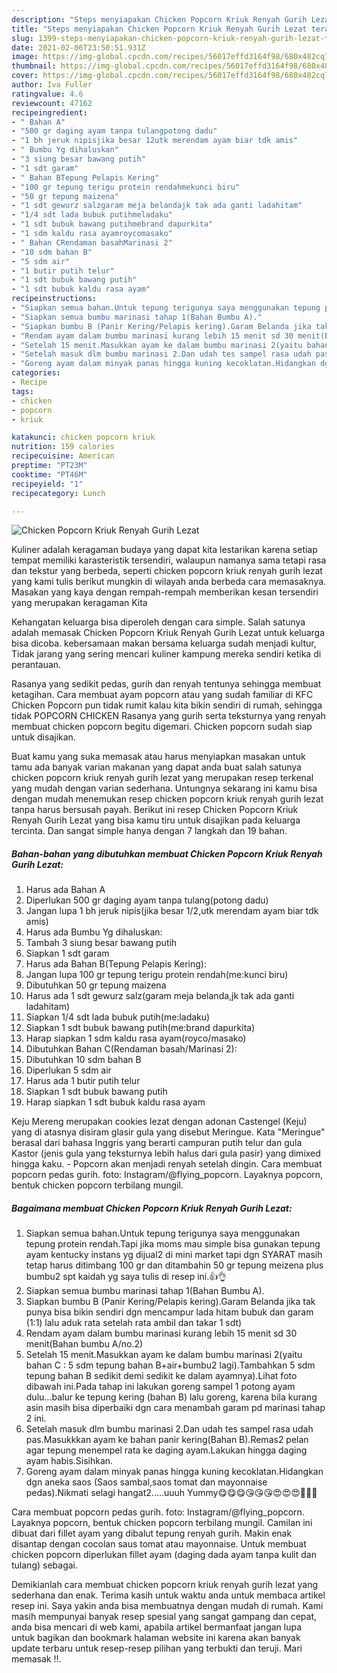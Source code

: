 ```yaml
---
description: "Steps menyiapakan Chicken Popcorn Kriuk Renyah Gurih Lezat teraktual"
title: "Steps menyiapakan Chicken Popcorn Kriuk Renyah Gurih Lezat teraktual"
slug: 1399-steps-menyiapakan-chicken-popcorn-kriuk-renyah-gurih-lezat-teraktual
date: 2021-02-06T23:50:51.931Z
image: https://img-global.cpcdn.com/recipes/56017effd3164f98/680x482cq70/chicken-popcorn-kriuk-renyah-gurih-lezat-foto-resep-utama.jpg
thumbnail: https://img-global.cpcdn.com/recipes/56017effd3164f98/680x482cq70/chicken-popcorn-kriuk-renyah-gurih-lezat-foto-resep-utama.jpg
cover: https://img-global.cpcdn.com/recipes/56017effd3164f98/680x482cq70/chicken-popcorn-kriuk-renyah-gurih-lezat-foto-resep-utama.jpg
author: Iva Fuller
ratingvalue: 4.6
reviewcount: 47162
recipeingredient:
- " Bahan A"
- "500 gr daging ayam tanpa tulangpotong dadu"
- "1 bh jeruk nipisjika besar 12utk merendam ayam biar tdk amis"
- " Bumbu Yg dihaluskan"
- "3 siung besar bawang putih"
- "1 sdt garam"
- " Bahan BTepung Pelapis Kering"
- "100 gr tepung terigu protein rendahmekunci biru"
- "50 gr tepung maizena"
- "1 sdt gewurz salzgaram meja belandajk tak ada ganti ladahitam"
- "1/4 sdt lada bubuk putihmeladaku"
- "1 sdt bubuk bawang putihmebrand dapurkita"
- "1 sdm kaldu rasa ayamroycomasako"
- " Bahan CRendaman basahMarinasi 2"
- "10 sdm bahan B"
- "5 sdm air"
- "1 butir putih telur"
- "1 sdt bubuk bawang putih"
- "1 sdt bubuk kaldu rasa ayam"
recipeinstructions:
- "Siapkan semua bahan.Untuk tepung terigunya saya menggunakan tepung protein rendah.Tapi jika moms mau simple bisa gunakan tepung ayam kentucky instans yg dijual2 di mini market tapi dgn SYARAT masih tetap harus ditimbang 100 gr dan ditambahin 50 gr tepung meizena plus bumbu2 spt kaidah yg saya tulis di resep ini.👍👌"
- "Siapkan semua bumbu marinasi tahap 1(Bahan Bumbu A)."
- "Siapkan bumbu B (Panir Kering/Pelapis kering).Garam Belanda jika tak punya bisa bikin sendiri dgn mencampur lada hitam bubuk dan garam (1:1) lalu aduk rata setelah rata ambil dan takar 1 sdt)"
- "Rendam ayam dalam bumbu marinasi kurang lebih 15 menit sd 30 menit(Bahan bumbu A/no.2)"
- "Setelah 15 menit.Masukkan ayam ke dalam bumbu marinasi 2(yaitu bahan C : 5 sdm tepung bahan B+air+bumbu2 lagi).Tambahkan 5 sdm tepung bahan B sedikit demi sedikit ke dalam ayamnya).Lihat foto dibawah ini.Pada tahap ini lakukan goreng sampel 1 potong ayam dulu...balur ke tepung kering (bahan B) lalu goreng, karena bila kurang asin masih bisa diperbaiki dgn cara menambah garam pd marinasi tahap 2 ini."
- "Setelah masuk dlm bumbu marinasi 2.Dan udah tes sampel rasa udah pas.Masukkkan ayam ke bahan panir kering(Bahan B).Remas2 pelan agar tepung menempel rata ke daging ayam.Lakukan hingga daging ayam habis.Sisihkan."
- "Goreng ayam dalam minyak panas hingga kuning kecoklatan.Hidangkan dgn aneka saos (Saos sambal,saos tomat dan mayonnaise pedas).Nikmati selagi hangat2.....uuuh Yummy😋😋😋😘😘😘😍😍😍🤩🤩🤩"
categories:
- Recipe
tags:
- chicken
- popcorn
- kriuk

katakunci: chicken popcorn kriuk 
nutrition: 159 calories
recipecuisine: American
preptime: "PT23M"
cooktime: "PT46M"
recipeyield: "1"
recipecategory: Lunch

---
```



![Chicken Popcorn Kriuk Renyah Gurih Lezat](https://img-global.cpcdn.com/recipes/56017effd3164f98/680x482cq70/chicken-popcorn-kriuk-renyah-gurih-lezat-foto-resep-utama.jpg)

Kuliner adalah keragaman budaya yang dapat kita lestarikan karena setiap tempat memiliki karasteristik tersendiri, walaupun namanya sama tetapi rasa dan tekstur yang berbeda, seperti chicken popcorn kriuk renyah gurih lezat yang kami tulis berikut mungkin di wilayah anda berbeda cara memasaknya. Masakan yang kaya dengan rempah-rempah memberikan kesan tersendiri yang merupakan keragaman Kita

Kehangatan keluarga bisa diperoleh dengan cara simple. Salah satunya adalah memasak Chicken Popcorn Kriuk Renyah Gurih Lezat untuk keluarga bisa dicoba. kebersamaan makan bersama keluarga sudah menjadi kultur, Tidak jarang yang sering mencari kuliner kampung mereka sendiri ketika di perantauan.

Rasanya yang sedikit pedas, gurih dan renyah tentunya sehingga membuat ketagihan. Cara membuat ayam popcorn atau yang sudah familiar di KFC Chicken Popcorn pun tidak rumit kalau kita bikin sendiri di rumah, sehingga tidak POPCORN CHICKEN Rasanya yang gurih serta teksturnya yang renyah membuat chicken popcorn begitu digemari. Chicken popcorn sudah siap untuk disajikan.

Buat kamu yang suka memasak atau harus menyiapkan masakan untuk tamu ada banyak varian makanan yang dapat anda buat salah satunya chicken popcorn kriuk renyah gurih lezat yang merupakan resep terkenal yang mudah dengan varian sederhana. Untungnya sekarang ini kamu bisa dengan mudah menemukan resep chicken popcorn kriuk renyah gurih lezat tanpa harus bersusah payah.
Berikut ini resep Chicken Popcorn Kriuk Renyah Gurih Lezat yang bisa kamu tiru untuk disajikan pada keluarga tercinta. Dan sangat simple hanya dengan 7 langkah dan 19 bahan.


<!--inarticleads1-->

##### Bahan-bahan yang dibutuhkan membuat Chicken Popcorn Kriuk Renyah Gurih Lezat:

1. Harus ada  Bahan A
1. Diperlukan 500 gr daging ayam tanpa tulang(potong dadu)
1. Jangan lupa 1 bh jeruk nipis(jika besar 1/2,utk merendam ayam biar tdk amis)
1. Harus ada  Bumbu Yg dihaluskan:
1. Tambah 3 siung besar bawang putih
1. Siapkan 1 sdt garam
1. Harus ada  Bahan B(Tepung Pelapis Kering):
1. Jangan lupa 100 gr tepung terigu protein rendah(me:kunci biru)
1. Dibutuhkan 50 gr tepung maizena
1. Harus ada 1 sdt gewurz salz(garam meja belanda,jk tak ada ganti ladahitam)
1. Siapkan 1/4 sdt lada bubuk putih(me:ladaku)
1. Siapkan 1 sdt bubuk bawang putih(me:brand dapurkita)
1. Harap siapkan 1 sdm kaldu rasa ayam(royco/masako)
1. Dibutuhkan  Bahan C(Rendaman basah/Marinasi 2):
1. Dibutuhkan 10 sdm bahan B
1. Diperlukan 5 sdm air
1. Harus ada 1 butir putih telur
1. Siapkan 1 sdt bubuk bawang putih
1. Harap siapkan 1 sdt bubuk kaldu rasa ayam


Keju Mereng merupakan cookies lezat dengan adonan Castengel (Keju) yang di atasnya disiram glasir gula yang disebut Meringue. Kata &#34;Meringue&#34; berasal dari bahasa Inggris yang berarti campuran putih telur dan gula Kastor (jenis gula yang teksturnya lebih halus dari gula pasir) yang dimixed hingga kaku. - Popcorn akan menjadi renyah setelah dingin. Cara membuat popcorn pedas gurih. foto: Instagram/@flying_popcorn. Layaknya popcorn, bentuk chicken popcorn terbilang mungil. 

<!--inarticleads2-->

##### Bagaimana membuat  Chicken Popcorn Kriuk Renyah Gurih Lezat:

1. Siapkan semua bahan.Untuk tepung terigunya saya menggunakan tepung protein rendah.Tapi jika moms mau simple bisa gunakan tepung ayam kentucky instans yg dijual2 di mini market tapi dgn SYARAT masih tetap harus ditimbang 100 gr dan ditambahin 50 gr tepung meizena plus bumbu2 spt kaidah yg saya tulis di resep ini.👍👌
1. Siapkan semua bumbu marinasi tahap 1(Bahan Bumbu A).
1. Siapkan bumbu B (Panir Kering/Pelapis kering).Garam Belanda jika tak punya bisa bikin sendiri dgn mencampur lada hitam bubuk dan garam (1:1) lalu aduk rata setelah rata ambil dan takar 1 sdt)
1. Rendam ayam dalam bumbu marinasi kurang lebih 15 menit sd 30 menit(Bahan bumbu A/no.2)
1. Setelah 15 menit.Masukkan ayam ke dalam bumbu marinasi 2(yaitu bahan C : 5 sdm tepung bahan B+air+bumbu2 lagi).Tambahkan 5 sdm tepung bahan B sedikit demi sedikit ke dalam ayamnya).Lihat foto dibawah ini.Pada tahap ini lakukan goreng sampel 1 potong ayam dulu...balur ke tepung kering (bahan B) lalu goreng, karena bila kurang asin masih bisa diperbaiki dgn cara menambah garam pd marinasi tahap 2 ini.
1. Setelah masuk dlm bumbu marinasi 2.Dan udah tes sampel rasa udah pas.Masukkkan ayam ke bahan panir kering(Bahan B).Remas2 pelan agar tepung menempel rata ke daging ayam.Lakukan hingga daging ayam habis.Sisihkan.
1. Goreng ayam dalam minyak panas hingga kuning kecoklatan.Hidangkan dgn aneka saos (Saos sambal,saos tomat dan mayonnaise pedas).Nikmati selagi hangat2.....uuuh Yummy😋😋😋😘😘😘😍😍😍🤩🤩🤩


Cara membuat popcorn pedas gurih. foto: Instagram/@flying_popcorn. Layaknya popcorn, bentuk chicken popcorn terbilang mungil. Camilan ini dibuat dari fillet ayam yang dibalut tepung renyah gurih. Makin enak disantap dengan cocolan saus tomat atau mayonnaise. Untuk membuat chicken popcorn diperlukan fillet ayam (daging dada ayam tanpa kulit dan tulang) sebagai. 

Demikianlah cara membuat chicken popcorn kriuk renyah gurih lezat yang sederhana dan enak. Terima kasih untuk waktu anda untuk membaca artikel resep ini. Saya yakin anda bisa membuatnya dengan mudah di rumah. Kami masih mempunyai banyak resep spesial yang sangat gampang dan cepat, anda bisa mencari di web kami, apabila artikel bermanfaat jangan lupa untuk bagikan dan bookmark halaman website ini karena akan banyak update terbaru untuk resep-resep pilihan yang terbukti dan teruji. Mari memasak !!. 
